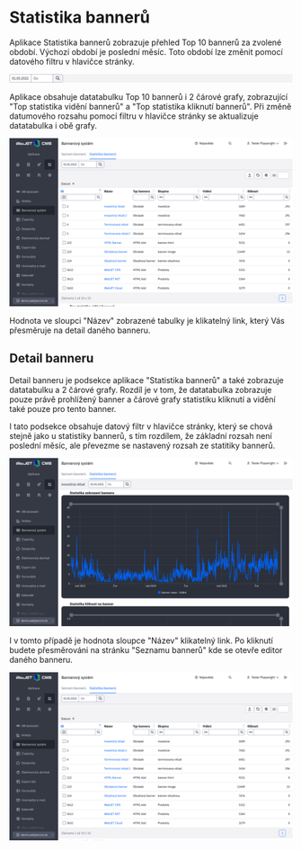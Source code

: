 # Statistika bannerů

Aplikace Statistika bannerů zobrazuje přehled Top 10 bannerů za zvolené období. Výchozí období je poslední měsíc. Toto období lze změnit pomocí datového filtru v hlavičce stránky.

![](header.png)

Aplikace obsahuje datatabulku Top 10 bannerů i 2 čárové grafy, zobrazující "Top statistika vidění bannerů" a "Top statistika kliknutí bannerů". Při změně datumového rozsahu pomocí filtru v hlavičce stránky se aktualizuje datatabulka i obě grafy.

![](stat-table.png)

Hodnota ve sloupci "Název" zobrazené tabulky je klikatelný link, který Vás přesměruje na detail daného banneru.

## Detail banneru

Detail banneru je podsekce aplikace "Statistika bannerů" a také zobrazuje datatabulku a 2 čárové grafy. Rozdíl je v tom, že datatabulka zobrazuje pouze právě prohlížený banner a čárové grafy statistiku kliknutí a vidění také pouze pro tento banner.

I tato podsekce obsahuje datový filtr v hlavičce stránky, který se chová stejně jako u statistiky bannerů, s tím rozdílem, že základní rozsah není poslední měsíc, ale převezme se nastavený rozsah ze statitiky bannerů.

![](detail-table.png)

I v tomto případě je hodnota sloupce "Název" klikatelný link. Po kliknutí budete přesměrováni na stránku "Seznamu bannerů" kde se otevře editor daného banneru.

![](editor.png)
